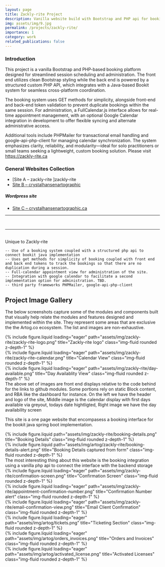 ```yaml
---
layout: page
title: Zackly-rite Project
description: Vanilla website build with Bootstrap and PHP api for booking appointments
img: assets/img/9.jpg
permalink: /projects/zackly-rite/
importance: 1
category: work
related_publications: false
---
```


### Introduction

This project is a vanilla Bootstrap and PHP-based booking platform designed for streamlined session scheduling and administration. The front end utilizes clean Bootstrap styling while the back end is powered by a structured custom PHP API, which integrates with a Java-based Bookit system for seamless cross-platform coordination.

The booking system uses GET methods for simplicity, alongside front-end and back-end token validation to prevent duplicate bookings within the same session. For administration, a FullCalendar.js interface allows for real-time appointment management, with an optional Google Calendar integration in development to offer flexible syncing and alternate administrative access.

Additional tools include PHPMailer for transactional email handling and google-api-php-client for managing calendar synchronization. The system emphasizes clarity, reliability, and modularity—ideal for solo practitioners or small teams seeking a lightweight, custom booking solution. Please visit https://zackly-rite.ca


### General Websites Collection

- [Site A – zackly-rite ]zackly-rite
- [Site B – crystalhansenartographic](https://crystalhansenartographic.com)

##### Wordpress site
- [Site C – crystalhansenartographic.ca](/projects/wp-artographic/)

---


<br>
<hr>
<br>
Unique to Zackly-rite 

    -- Use of a booking system coupled with a structured php api to connect bookit java implementation
    -- Uses get methods for simplicity of booking coupled with front end and back end tokens to track the bookings so that there are no duplication during a session. 
    -- Full-calendar appointment view for administration of the site. 
    -- Integration with google calendar to facilitate a second implementation option for administration. TBD.
    -- third party frameworks PHPMailer, google-api-php-client




## Project Image Gallery
The below screenshots capture some of the modules and components built that visually help relate the modules and features designed and implemented within the site. 
They represent some areas that are exclusive the the Artog.co ecosystem. The list and images are non-exhaustive. 

<div class="row">
    <div class="col-sm mt-3 mt-md-0">
        {% include figure.liquid loading="eager" path="assets/img/zackly-rite/zackly-rite-logo.png" title="Zackly-rite logo" class="img-fluid rounded z-depth-1" %}
    </div>
    <div class="col-sm mt-3 mt-md-0">
        {% include figure.liquid loading="eager" path="assets/img/zackly-rite/zackly-rite-calendar.png" title="Calendar View" class="img-fluid rounded z-depth-1" %}
    </div>
    <div class="col-sm mt-3 mt-md-0">
        {% include figure.liquid loading="eager" path="assets/img/zackly-rite/day-available.png" title="Day Availablity View" class="img-fluid rounded z-depth-1" %}
    </div>
</div>
<div class="caption">
    The above set of images are front end displays relative to the code behind for the links to github modules. Some portions rely on static Block content, and RBA like the dashboard for instance.
  On the left we have the header and logo of the site, Middle image is the calendar display with first days available via greyout, todays date hightligted, Right image we have the day availability screen 
</div>

This site is a one page website that encompasess a booking interface for the bookit java spring boot implementation. 
<div class="row justify-content-sm-center">
    <div class="col-sm-8 mt-3 mt-md-0">
        {% include figure.liquid path="assets/img/zackly-rite/booking-details.png" title="Booking Details" class="img-fluid rounded z-depth-1" %}
    </div>
    <div class="col-sm-4 mt-3 mt-md-0">
        {% include figure.liquid path="assets/img/artog/zackly-rite/booking-details-alert.png" title="Booking Details captured from form" class="img-fluid rounded z-depth-1" %}
    </div>
</div>
<div class="caption">
   The most interesting thing about this website is the booking integration using a vanilla php api to connect the interface with the backend storage
</div>
<div class="row">
    <div class="col-sm mt-3 mt-md-0">
        {% include figure.liquid loading="eager" path="assets/img/zackly-rite/confirmation-screen.png" title="Confirmation Screen" class="img-fluid rounded z-depth-1" %}
    </div>
    <div class="col-sm mt-3 mt-md-0">
        {% include figure.liquid loading="eager" path="assets/img/zackly-rite/appointment-confirmation-number.png" title="Confirmation Number alert" class="img-fluid rounded z-depth-1" %}
    </div>
    <div class="col-sm mt-3 mt-md-0">
        {% include figure.liquid loading="eager" path="assets/img/zackly-rite/email-confirmation-view.png" title="Email Client Confirmation" class="img-fluid rounded z-depth-1" %}
    </div>
</div>
<div class="row">
    <div class="col-sm mt-3 mt-md-0">
        {% include figure.liquid loading="eager" path="assets/img/artog/tickets.png" title="Ticketing Section" class="img-fluid rounded z-depth-1" %}
    </div>
    <div class="col-sm mt-3 mt-md-0">
        {% include figure.liquid loading="eager" path="assets/img/artog/orders_invoices.png" title="Orders and Invoices" class="img-fluid rounded z-depth-1" %}
    </div>
    <div class="col-sm mt-3 mt-md-0">
        {% include figure.liquid loading="eager" path="assets/img/artog/activated_license.png" title="Activated Licenses" class="img-fluid rounded z-depth-1" %}
    </div>
</div>

